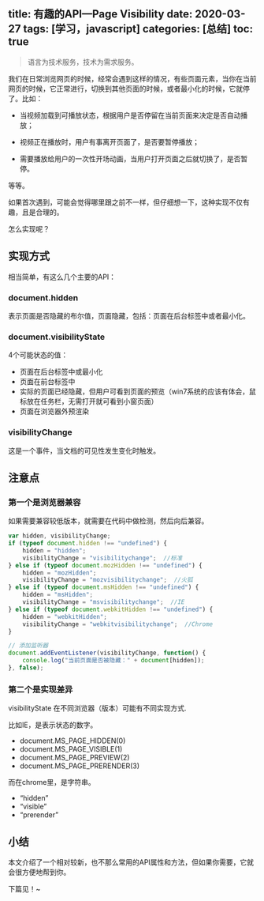 title: 有趣的API—Page Visibility
date: 2020-03-27
tags: [学习，javascript]
categories: [总结]
toc: true
---

>语言为技术服务，技术为需求服务。

我们在日常浏览网页的时候，经常会遇到这样的情况，有些页面元素，当你在当前网页的时候，它正常进行，切换到其他页面的时候，或者最小化的时候，它就停了。比如：

- 当视频加载到可播放状态，根据用户是否停留在当前页面来决定是否自动播放；

- 视频正在播放时，用户有事离开页面了，是否要暂停播放；

- 需要播放给用户的一次性开场动画，当用户打开页面之后就切换了，是否暂停。

等等。

如果首次遇到，可能会觉得哪里跟之前不一样，但仔细想一下，这种实现不仅有趣，且是合理的。

怎么实现呢？

## 实现方式

相当简单，有这么几个主要的API：

### document.hidden

表示页面是否隐藏的布尔值，页面隐藏，包括：页面在后台标签中或者最小化。

### document.visibilityState

4个可能状态的值：

- 页面在后台标签中或最小化
- 页面在前台标签中
- 实际的页面已经隐藏，但用户可看到页面的预览（win7系统的应该有体会，鼠标放在任务栏，无需打开就可看到小窗页面）
- 页面在浏览器外预渲染

### visibilityChange

这是一个事件，当文档的可见性发生变化时触发。

## 注意点

### 第一个是浏览器兼容

如果需要兼容较低版本，就需要在代码中做检测，然后向后兼容。

```js
var hidden, visibilityChange;
if (typeof document.hidden !== "undefined") {
    hidden = "hidden";
    visibilityChange = "visibilitychange";  //标准
} else if (typeof document.mozHidden !== "undefined") {
    hidden = "mozHidden";
    visibilityChange = "mozvisibilitychange";  //火狐
} else if (typeof document.msHidden !== "undefined") {
    hidden = "msHidden";
    visibilityChange = "msvisibilitychange";  //IE
} else if (typeof document.webkitHidden !== "undefined") {
    hidden = "webkitHidden";
    visibilityChange = "webkitvisibilitychange";  //Chrome
}

// 添加监听器
document.addEventListener(visibilityChange, function() {
    console.log("当前页面是否被隐藏：" + document[hidden]);
}, false);
```

### 第二个是实现差异

visibilityState 在不同浏览器（版本）可能有不同实现方式.

比如IE，是表示状态的数字。

- document.MS_PAGE_HIDDEN(0)
- document.MS_PAGE_VISIBLE(1)
- document.MS_PAGE_PREVIEW(2)
- document.MS_PAGE_PRERENDER(3)

而在chrome里，是字符串。

- “hidden”
- “visible”
- “prerender”

## 小结

本文介绍了一个相对较新，也不那么常用的API属性和方法，但如果你需要，它就会很方便地帮到你。

下篇见！~